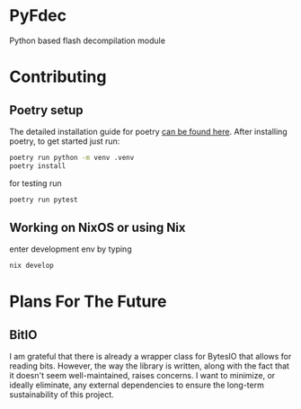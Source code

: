 # PyFdec

Python based flash decompilation module

# Contributing

## Poetry setup
The detailed installation guide for poetry [can be found here](https://python-poetry.org/docs/#installing-with-pipx).
After installing poetry, to get started just run: 
```bash
poetry run python -m venv .venv
poetry install
```
for testing run 
```python
poetry run pytest
```

## Working on NixOS or using Nix
enter development env by typing 
```bash
nix develop
```

# Plans For The Future

## BitIO

I am grateful that there is already a wrapper class for BytesIO that allows for reading bits. However, the way the library is written, along with the fact that it doesn't seem well-maintained, raises concerns. I want to minimize, or ideally eliminate, any external dependencies to ensure the long-term sustainability of this project.
